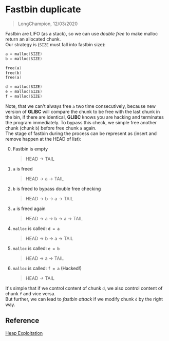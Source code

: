 # Fastbin duplicate
> LongChampion, 12/03/2020

Fastbin are LIFO (as a stack), so we can use *double free* to make malloc return an allocated chunk.  
Our strategy is (`SIZE` must fall into fastbin size):
```c
a = malloc(SIZE)
b = malloc(SIZE)

free(a)
free(b)
free(a)

d = malloc(SIZE)
e = malloc(SIZE)
f = malloc(SIZE)
```
Note, that we can't always free `a` two time consecutively, because new version of **GLIBC** will compare the chunk to be free with the last chunk in the bin, if there are identical, **GLIBC** knows you are hacking and terminates the program immediately. To bypass this check, we simple free another chunk (chunk `b`) before free chunk `a` again.  
The stage of fastbin during the process can be represent as (insert and remove happen at the HEAD of list):

0. Fastbin is empty
    > HEAD -> TAIL
1. `a` is freed
    > HEAD -> a -> TAIL
2. `b` is freed to bypass double free checking
    > HEAD -> b -> a -> TAIL
3. `a` is freed again
    > HEAD -> a -> b -> a -> TAIL
4. `malloc` is called: `d = a`
    > HEAD -> b -> a -> TAIL
5. `malloc` is called: `e = b`
    > HEAD -> a -> TAIL
6. `malloc` is called: `f = a` (Hacked!)
    > HEAD -> TAIL

It's simple that if we control content of chunk `d`, we also control content of chunk `f` and vice versa.  
But further, we can lead to *fastbin attack* if we modify chunk `d` by the right way.

## Reference
[Heap Exploitation](https://heap-exploitation.dhavalkapil.com/attacks/double_free.html)
